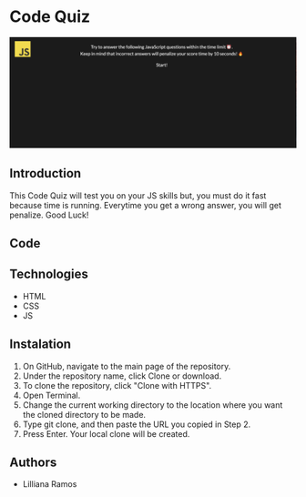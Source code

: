 #  Code Quiz
![picture](./assets/images/code_quiz.png)
## Introduction
This Code Quiz will test you on your JS skills but, you must do it fast because time is running. Everytime you get a wrong answer, you will get penalize. Good Luck!

## Code 


## Technologies
* HTML
* CSS
* JS

## Instalation
1. On GitHub, navigate to the main page of the repository.
2. Under the repository name, click Clone or download.
3. To clone the repository, click "Clone with HTTPS".
4. Open Terminal.
5. Change the current working directory to the location where you want the cloned directory to be made.
6. Type git clone, and then paste the URL you copied in Step 2.
7. Press Enter. Your local clone will be created.

## Authors
* Lilliana Ramos

